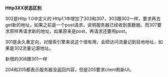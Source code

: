 ******Http3XX状态区别******

302是Http 1.0中定义的
Http1.1中增加了303和307，303跟302一样，要求再去get新的地址，如果之前是一个post请求，说明服务器已经收到类数据。而307要求原样再请求新的地址，如果原来是post，再请求还要用post。

301是永久重定向，对搜索引擎来说这个很有用，会把访问流量记到目地地址，如果是302流量记源地址。

新增的308跟301一样

204和205都表示服务器没返回内容，但是205要求client刷新UI。